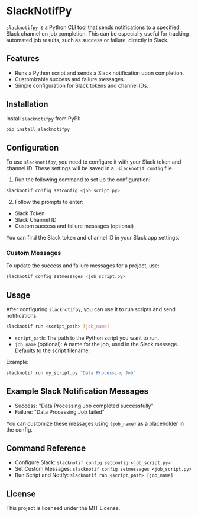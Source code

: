 # SlackNotifPy

`slacknotifpy` is a Python CLI tool that sends notifications to a specified Slack channel on job completion. This can be especially useful for tracking automated job results, such as success or failure, directly in Slack.

## Features

- Runs a Python script and sends a Slack notification upon completion.
- Customizable success and failure messages.
- Simple configuration for Slack tokens and channel IDs.

## Installation

Install `slacknotifpy` from PyPI:

```bash
pip install slacknotifpy
```

## Configuration

To use `slacknotifpy`, you need to configure it with your Slack token and channel ID. These settings will be saved in a `.slacknotif_config` file.

1. Run the following command to set up the configuration:

```bash
slacknotif config setconfig <job_script.py>
```

2. Follow the prompts to enter:

- Slack Token
- Slack Channel ID
- Custom success and failure messages (optional)

You can find the Slack token and channel ID in your Slack app settings.

### Custom Messages

To update the success and failure messages for a project, use:

```bash
slacknotif config setmessages <job_script.py>
```

## Usage

After configuring `slacknotifpy`, you can use it to run scripts and send notifications:

```bash
slacknotif run <script_path> [job_name]
```

- `script_path`: The path to the Python script you want to run.
- `job_name` (optional): A name for the job, used in the Slack message. Defaults to the script filename.

Example:

```bash
slacknotif run my_script.py "Data Processing Job"
```

## Example Slack Notification Messages

- Success: "Data Processing Job completed successfully"
- Failure: "Data Processing Job failed"

You can customize these messages using `{job_name}` as a placeholder in the config.

## Command Reference
- Configure Slack: `slacknotif config setconfig <job_script.py>`
- Set Custom Messages: `slacknotif config setmessages <job_script.py>`
- Run Script and Notify: `slacknotif run <script_path> [job_name]`

## License

This project is licensed under the MIT License.

